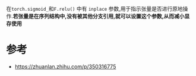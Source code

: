在`torch.sigmoid_`和`F.relu()` 中有 `inplace` 参数,用于指示张量是否进行原地操作.**若张量是在序列结构中,没有被其他分支引用,就可以设置这个参数,从而减小显存使用**

# 参考
- <https://zhuanlan.zhihu.com/p/350316775>